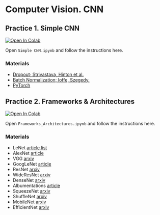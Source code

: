 # Computer Vision. CNN 

## Practice 1. Simple CNN

[![Open In Colab](https://colab.research.google.com/assets/colab-badge.svg)](https://colab.research.google.com/drive/1v7Im-SApCPazLK0XyCP1FTsH-TLipgw-?usp=sharing)

Open `Simple CNN.ipynb` and follow the instructions here.

### Materials

- [Dropout; Strivastava, Hinton et al.](https://jmlr.org/papers/volume15/srivastava14a/srivastava14a.pdf)
- [Batch Normalization; Ioffe, Szegedy.](https://arxiv.org/abs/1502.03167)
- [PyTorch](https://pytorch.org/docs/stable/index.html)


## Practice 2. Frameworks & Architectures

[![Open In Colab](https://colab.research.google.com/assets/colab-badge.svg)](https://colab.research.google.com/drive/1Zxl49D-zfhsiKPTaK7vbk9zv8krWPVV4?usp=sharing)

Open `Frameworks_Architectures.ipynb` and follow the instructions here.

### Materials

- LeNet [article list](http://yann.lecun.com/exdb/lenet/)
- AlexNet [article](https://papers.nips.cc/paper/4824-imagenet-classification-with-deep-convolutional-neural-networks.pdf)
- VGG [arxiv](https://arxiv.org/pdf/1409.1556.pdf)
- GoogLeNet [article](https://www.cv-foundation.org/openaccess/content_cvpr_2015/papers/Szegedy_Going_Deeper_With_2015_CVPR_paper.pdf)
- ResNet [arxiv](https://arxiv.org/pdf/1512.03385.pdf)
- WideResNet [arxiv](https://arxiv.org/pdf/1605.07146.pdf)
- DenseNet [arxiv](https://arxiv.org/pdf/1608.06993.pdf)
- Albumentations [article](https://www.mdpi.com/2078-2489/11/2/125)
- SqueezeNet [arxiv](https://arxiv.org/pdf/1602.07360.pdf)
- ShuffleNet [arxiv](https://arxiv.org/pdf/1707.01083.pdf)
- MobileNet [arxiv](https://arxiv.org/pdf/1704.04861.pdf)
- EfficientNet [arxiv](https://arxiv.org/pdf/1905.11946.pdf)
